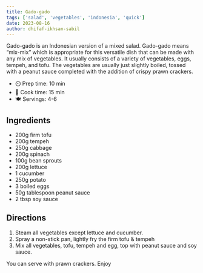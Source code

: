 ```yaml
---
title: Gado-gado
tags: ['salad', 'vegetables', 'indonesia', 'quick']
date: 2023-08-16
author: dhifaf-ikhsan-sabil
---
```


Gado-gado is an Indonesian version of a mixed salad. Gado-gado means “mix-mix” which is appropriate for this versatile dish that can be made with any mix of vegetables. It usually consists of a variety of vegetables, eggs, tempeh, and tofu. The vegetables are usually just slightly boiled, tossed with a peanut sauce completed with the addition of crispy prawn crackers.

- ⏲️ Prep time: 10 min
- 🍳 Cook time: 15 min
- 🍽️ Servings: 4-6

## Ingredients

- 200g firm tofu
- 200g tempeh
- 250g cabbage
- 200g spinach
- 100g bean sprouts
- 200g lettuce
- 1 cucumber
- 250g potato
- 3 boiled eggs
- 50g tablespoon peanut sauce
- 2 tbsp soy sauce

## Directions

1. Steam all vegetables except lettuce and cucumber.
2. Spray a non-stick pan, lightly fry the firm tofu & tempeh
3. Mix all vegetables, tofu, tempeh and egg, top with peanut sauce and soy sauce.

You can serve with prawn crackers. Enjoy
